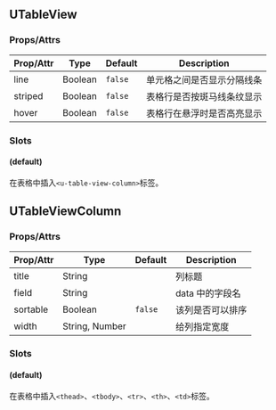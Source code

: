## UTableView

### Props/Attrs

| Prop/Attr | Type | Default | Description |
| --------- | ---- | ------- | ----------- |
| line | Boolean | `false` | 单元格之间是否显示分隔线条 |
| striped | Boolean | `false` | 表格行是否按斑马线条纹显示 |
| hover | Boolean | `false` | 表格行在悬浮时是否高亮显示 |

### Slots

#### (default)

在表格中插入`<u-table-view-column>`标签。

## UTableViewColumn

### Props/Attrs

| Prop/Attr | Type | Default | Description |
| --------- | ---- | ------- | ----------- |
| title | String | | 列标题 |
| field | String | | data 中的字段名 |
| sortable | Boolean | `false` | 该列是否可以排序 |
| width | String, Number | | 给列指定宽度 |



### Slots

#### (default)

在表格中插入`<thead>`、`<tbody>`、`<tr>`、`<th>`、`<td>`标签。

